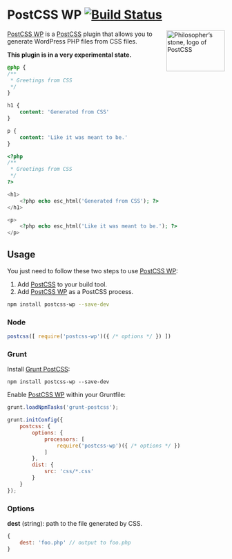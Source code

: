 # PostCSS WP [![Build Status][ci-img]][ci]

<img align="right" width="135" height="95" src="http://postcss.github.io/postcss/logo-leftp.png" title="Philosopher’s stone, logo of PostCSS">

[PostCSS WP] is a [PostCSS] plugin that allows you to generate WordPress PHP files from CSS files.

**This plugin is in a very experimental state.**

```sass
@php {
/**
 * Greetings from CSS
 */
}

h1 {
	content: 'Generated from CSS'
}

p {
	content: 'Like it was meant to be.'
}
```

```php
<?php
/**
 * Greetings from CSS
 */
?>

<h1>
	<?php echo esc_html('Generated from CSS'); ?>
</h1>

<p>
	<?php echo esc_html('Like it was meant to be.'); ?>
</p>
```

## Usage

You just need to follow these two steps to use [PostCSS WP]:

1. Add [PostCSS] to your build tool.
2. Add [PostCSS WP] as a PostCSS process.

```sh
npm install postcss-wp --save-dev
```

### Node

```js
postcss([ require('postcss-wp')({ /* options */ }) ])
```

### Grunt

Install [Grunt PostCSS]:

```shell
npm install postcss-wp --save-dev
```

Enable [PostCSS WP] within your Gruntfile:

```js
grunt.loadNpmTasks('grunt-postcss');

grunt.initConfig({
	postcss: {
		options: {
			processors: [
				require('postcss-wp')({ /* options */ })
			]
		},
		dist: {
			src: 'css/*.css'
		}
	}
});
```

### Options

**dest** (string): path to the file generated by CSS.

```js
{
	dest: 'foo.php' // output to foo.php 
}
```

[ci]: https://travis-ci.org/jonathantneal/postcss-wp
[ci-img]: https://travis-ci.org/jonathantneal/postcss-wp.svg
[Grunt PostCSS]: https://github.com/nDmitry/grunt-postcss
[PostCSS]: https://github.com/postcss/postcss
[PostCSS WP]: https://github.com/jonathantneal/postcss-wp
